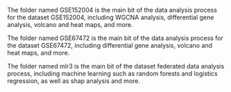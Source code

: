 The folder named GSE152004 is the main bit of the data analysis process for the dataset GSE152004, including WGCNA analysis, differential gene analysis, volcano and heat maps, and more.

The folder named GSE67472 is the main bit of the data analysis process for the dataset GSE67472, including differential gene analysis, volcano and heat maps, and more.

The folder named mlr3 is the main bit of the dataset federated data analysis process, including machine learning such as random forests and logistics regression, as well as shap analysis and more.